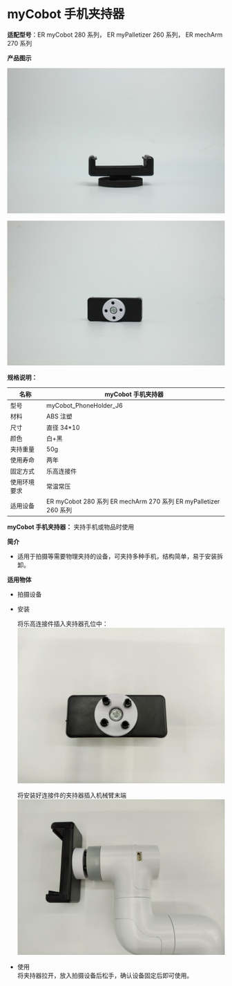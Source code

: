 # myCobot 手机夹持器

**适配型号**：ER myCobot 280 系列， ER myPalletizer 260 系列， ER mechArm 270 系列

**产品图示**

![pi](../../resources\4-SupportAndService\Accessories\holder/ph1.jpg)

![pi](../../resources\4-SupportAndService\Accessories\holder/ph2.jpg)

**规格说明：**

| 名称         | myCobot 手机夹持器                                               |
| ------------ | ---------------------------------------------------------------- |
| 型号         | myCobot_PhoneHolder_J6                                           |
| 材料         | ABS 注塑                                                         |
| 尺寸         | 直径 34\*10                                                      |
| 颜色         | 白+黑                                                            |
| 夹持重量     | 50g                                                              |
| 使用寿命     | 两年                                                             |
| 固定方式     | 乐高连接件                                                       |
| 使用环境要求 | 常温常压                                                         |
| 适用设备     | ER myCobot 280 系列 ER mechArm 270 系列 ER myPalletizer 260 系列 |

**myCobot 手机夹持器：** 夹持手机或物品时使用

**简介**

- 适用于拍摄等需要物理夹持的设备，可夹持多种手机，结构简单，易于安装拆卸。

**适用物体**

- 拍摄设备

- 安装

  将乐高连接件插入夹持器孔位中：
  ![](../../resources\4-SupportAndService\Accessories\holder/ph3.jpg)

  将安装好连接件的夹持器插入机械臂末端  
  ![](../../resources\4-SupportAndService\Accessories\holder/ph4.jpg)

- 使用  
  将夹持器拉开，放入拍摄设备后松手，确认设备固定后即可使用。
